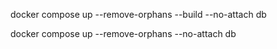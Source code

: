 docker compose up --remove-orphans --build --no-attach db

docker compose up --remove-orphans --no-attach db